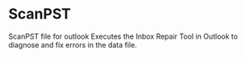 # ScanPST
ScanPST file for outlook 
Executes the Inbox Repair Tool in Outlook to diagnose and fix errors in the data file. 
